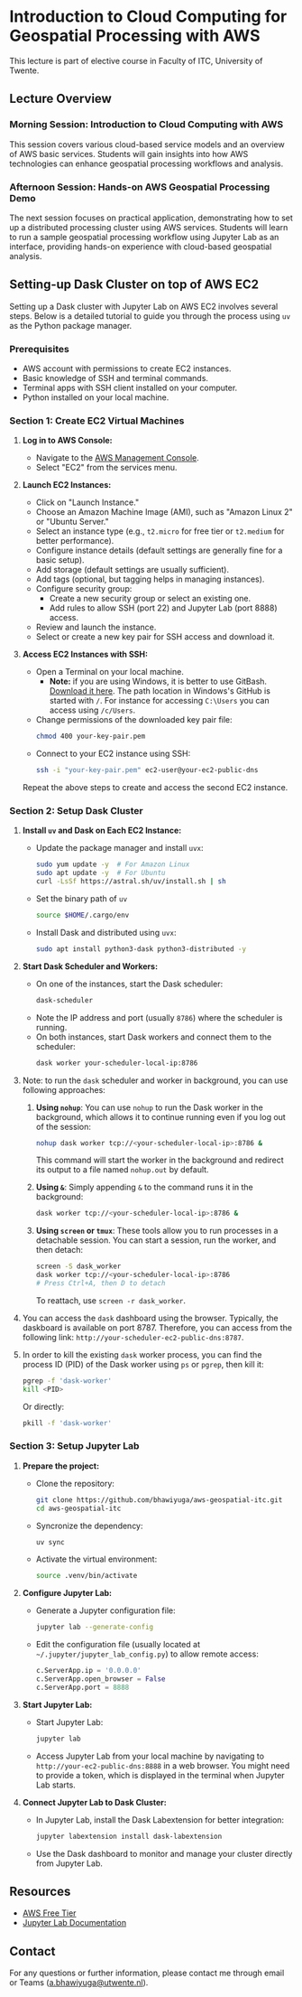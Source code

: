# Introduction to Cloud Computing for Geospatial Processing with AWS
This lecture is part of elective course in Faculty of ITC, University of Twente.
## Lecture Overview
### Morning Session: Introduction to Cloud Computing with AWS
This session covers various cloud-based service models and an overview of AWS basic services. Students will gain insights into how AWS technologies can enhance geospatial processing workflows and analysis.

### Afternoon Session: Hands-on AWS Geospatial Processing Demo
The next session focuses on practical application, demonstrating how to set up a distributed processing cluster using AWS services. Students will learn to run a sample geospatial processing workflow using Jupyter Lab as an interface, providing hands-on experience with cloud-based geospatial analysis.

## Setting-up Dask Cluster on top of AWS EC2
Setting up a Dask cluster with Jupyter Lab on AWS EC2 involves several steps. Below is a detailed tutorial to guide you through the process using `uv` as the Python package manager.

### Prerequisites

- AWS account with permissions to create EC2 instances.
- Basic knowledge of SSH and terminal commands.
- Terminal apps with SSH client installed on your computer.
- Python installed on your local machine.

### Section 1: Create EC2 Virtual Machines

1. **Log in to AWS Console:**
   - Navigate to the [AWS Management Console](https://aws.amazon.com/console/).
   - Select "EC2" from the services menu.

2. **Launch EC2 Instances:**
   - Click on "Launch Instance."
   - Choose an Amazon Machine Image (AMI), such as "Amazon Linux 2" or "Ubuntu Server."
   - Select an instance type (e.g., `t2.micro` for free tier or `t2.medium` for better performance).
   - Configure instance details (default settings are generally fine for a basic setup).
   - Add storage (default settings are usually sufficient).
   - Add tags (optional, but tagging helps in managing instances).
   - Configure security group:
     - Create a new security group or select an existing one.
     - Add rules to allow SSH (port 22) and Jupyter Lab (port 8888) access.
   - Review and launch the instance.
   - Select or create a new key pair for SSH access and download it.

3. **Access EC2 Instances with SSH:**
   - Open a Terminal on your local machine.
     - **Note:** if you are using Windows, it is better to use GitBash. [Download it here](https://git-scm.com/downloads/win). The path location in Windows's GitHub is started with `/`. For instance for accessing `C:\Users` you can access using `/c/Users`.
   - Change permissions of the downloaded key pair file:
     ```bash
     chmod 400 your-key-pair.pem
     ```
   - Connect to your EC2 instance using SSH:
     ```bash
     ssh -i "your-key-pair.pem" ec2-user@your-ec2-public-dns
     ```

   Repeat the above steps to create and access the second EC2 instance.

### Section 2: Setup Dask Cluster

1. **Install `uv` and Dask on Each EC2 Instance:**
   - Update the package manager and install `uvx`:
     ```bash
     sudo yum update -y  # For Amazon Linux
     sudo apt update -y  # For Ubuntu
     curl -LsSf https://astral.sh/uv/install.sh | sh
     ```
   - Set the binary path of `uv`
     ```bash
     source $HOME/.cargo/env
     ```
   - Install Dask and distributed using `uvx`:
     ```bash
     sudo apt install python3-dask python3-distributed -y
     ```

2. **Start Dask Scheduler and Workers:**
   - On one of the instances, start the Dask scheduler:
     ```bash
     dask-scheduler
     ```
   - Note the IP address and port (usually `8786`) where the scheduler is running.
   - On both instances, start Dask workers and connect them to the scheduler:
     ```bash
     dask worker your-scheduler-local-ip:8786
     ```

3. Note: to run the `dask` scheduler and worker in background, you can use following approaches:
   1. **Using `nohup`**: You can use `nohup` to run the Dask worker in the background, which allows it to continue running even if you log out of the session:

      ```bash
      nohup dask worker tcp://<your-scheduler-local-ip>:8786 &
      ```

      This command will start the worker in the background and redirect its output to a file named `nohup.out` by default.

   2. **Using `&`**: Simply appending `&` to the command runs it in the background:

      ```bash
      dask worker tcp://<your-scheduler-local-ip>:8786 &
      ```

   3. **Using `screen` or `tmux`**: These tools allow you to run processes in a detachable session. You can start a session, run the worker, and then detach:

      ```bash
      screen -S dask_worker
      dask worker tcp://<your-scheduler-local-ip>:8786
      # Press Ctrl+A, then D to detach
      ```

      To reattach, use `screen -r dask_worker`.

4. You can access the `dask` dashboard using the browser. Typically, the daskboard is available on port 8787. Therefore, you can access from the following link: `http://your-scheduler-ec2-public-dns:8787`.

5. In order to kill the existing `dask` worker process, you can find the process ID (PID) of the Dask worker using `ps` or `pgrep`, then kill it:

   ```bash
   pgrep -f 'dask-worker'
   kill <PID>
   ```

   Or directly:

   ```bash
   pkill -f 'dask-worker'

### Section 3: Setup Jupyter Lab

1. **Prepare the project:**
   - Clone the repository:
     ```bash
     git clone https://github.com/bhawiyuga/aws-geospatial-itc.git
     cd aws-geospatial-itc 
     ```
   - Syncronize the dependency:
     ```bash
     uv sync 
     ```
   - Activate the virtual environment:
     ```bash
     source .venv/bin/activate
     ```

2. **Configure Jupyter Lab:**
   - Generate a Jupyter configuration file:
     ```bash
     jupyter lab --generate-config
     ```
   - Edit the configuration file (usually located at `~/.jupyter/jupyter_lab_config.py`) to allow remote access:
     ```python
     c.ServerApp.ip = '0.0.0.0'
     c.ServerApp.open_browser = False
     c.ServerApp.port = 8888
     ```

3. **Start Jupyter Lab:**
   - Start Jupyter Lab:
     ```bash
     jupyter lab
     ```
   - Access Jupyter Lab from your local machine by navigating to `http://your-ec2-public-dns:8888` in a web browser. You might need to provide a token, which is displayed in the terminal when Jupyter Lab starts.

4. **Connect Jupyter Lab to Dask Cluster:**
   - In Jupyter Lab, install the Dask Labextension for better integration:
     ```bash
     jupyter labextension install dask-labextension
     ```
   - Use the Dask dashboard to monitor and manage your cluster directly from Jupyter Lab.

## Resources
- [AWS Free Tier](https://aws.amazon.com/free/)
- [Jupyter Lab Documentation](https://jupyterlab.readthedocs.io/)

## Contact
For any questions or further information, please contact me through email or Teams (a.bhawiyuga@utwente.nl).
